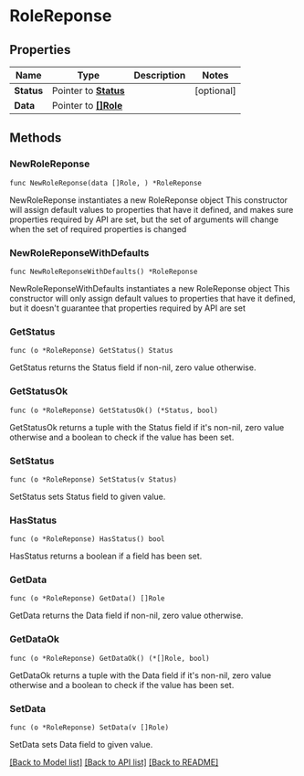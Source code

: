 # RoleReponse

## Properties

Name | Type | Description | Notes
------------ | ------------- | ------------- | -------------
**Status** | Pointer to [**Status**](Status.md) |  | [optional] 
**Data** | Pointer to [**[]Role**](Role.md) |  | 

## Methods

### NewRoleReponse

`func NewRoleReponse(data []Role, ) *RoleReponse`

NewRoleReponse instantiates a new RoleReponse object
This constructor will assign default values to properties that have it defined,
and makes sure properties required by API are set, but the set of arguments
will change when the set of required properties is changed

### NewRoleReponseWithDefaults

`func NewRoleReponseWithDefaults() *RoleReponse`

NewRoleReponseWithDefaults instantiates a new RoleReponse object
This constructor will only assign default values to properties that have it defined,
but it doesn't guarantee that properties required by API are set

### GetStatus

`func (o *RoleReponse) GetStatus() Status`

GetStatus returns the Status field if non-nil, zero value otherwise.

### GetStatusOk

`func (o *RoleReponse) GetStatusOk() (*Status, bool)`

GetStatusOk returns a tuple with the Status field if it's non-nil, zero value otherwise
and a boolean to check if the value has been set.

### SetStatus

`func (o *RoleReponse) SetStatus(v Status)`

SetStatus sets Status field to given value.

### HasStatus

`func (o *RoleReponse) HasStatus() bool`

HasStatus returns a boolean if a field has been set.

### GetData

`func (o *RoleReponse) GetData() []Role`

GetData returns the Data field if non-nil, zero value otherwise.

### GetDataOk

`func (o *RoleReponse) GetDataOk() (*[]Role, bool)`

GetDataOk returns a tuple with the Data field if it's non-nil, zero value otherwise
and a boolean to check if the value has been set.

### SetData

`func (o *RoleReponse) SetData(v []Role)`

SetData sets Data field to given value.



[[Back to Model list]](../README.md#documentation-for-models) [[Back to API list]](../README.md#documentation-for-api-endpoints) [[Back to README]](../README.md)


